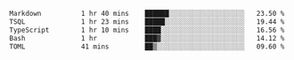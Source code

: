 <!--START_SECTION:waka-->

```txt
Markdown          1 hr 40 mins    ██████░░░░░░░░░░░░░░░░░░░   23.50 %
TSQL              1 hr 23 mins    █████░░░░░░░░░░░░░░░░░░░░   19.44 %
TypeScript        1 hr 10 mins    ████░░░░░░░░░░░░░░░░░░░░░   16.56 %
Bash              1 hr            ███▓░░░░░░░░░░░░░░░░░░░░░   14.12 %
TOML              41 mins         ██▒░░░░░░░░░░░░░░░░░░░░░░   09.60 %
```

<!--END_SECTION:waka-->